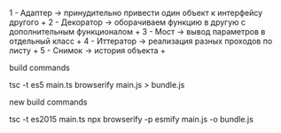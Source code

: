 
1 - Адаптер -> принудительно привести один объект к интерфейсу другого +
2 - Декоратор -> оборачиваем функцию в другую с дополнительным функционалом +
3 - Мост -> вывод параметров в отдельный класс + 
4 - Иттератор -> реализация разных проходов по листу +
5 - Снимок -> история объекта +

build commands

tsc -t es5 main.ts
browserify main.js > bundle.js


new build commands

tsc -t es2015 main.ts
npx browserify -p esmify main.js -o bundle.js